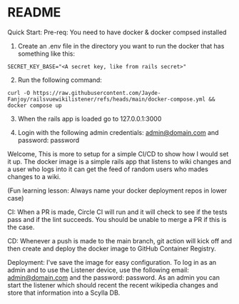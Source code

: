 # README
Quick Start:
Pre-req: You need to have docker & docker compsed installed

1. Create an .env file in the directory you want to run the docker that has something like this:
```
SECRET_KEY_BASE="<A secret key, like from rails secret>"
```

2. Run the following command:
 ```
curl -O https://raw.githubusercontent.com/Jayde-Fanjoy/railsvuewikilistener/refs/heads/main/docker-compose.yml && docker compose up
```

3. When the rails app is loaded go to 127.0.0.1:3000

4. Login with the following admin credentials: admin@domain.com and password: password

Welcome, This is more to setup for a simple CI/CD to show how I would set it up. The docker image is a simple rails app that listens to wiki changes and a user who logs into it can get the feed of random users who mades changes to a wiki.

(Fun learning lesson: Always name your docker deployment repos in lower case)

CI:
When a PR is made, Circle CI will run and it will check to see if the tests pass and if the lint succeeds. You should be unable to merge a PR if this is the case.

CD:
Whenever a push is made to the main branch, git action will kick off and then create and deploy the docker image to GitHub Container Registry. 

Deployment:
I've save the image for easy configuration. To log in as an admin and to use the Listener device, use the following email: admin@domain.com and the password: password. As an admin you can start the listener which should recent the recent wikipedia changes and store that information into a Scylla DB.
